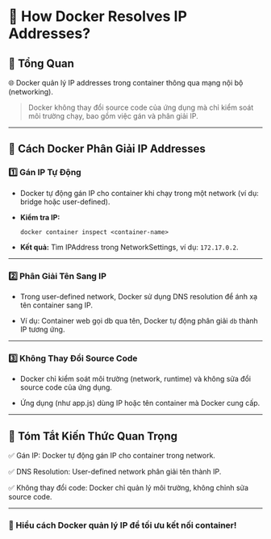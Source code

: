 # 📝 How Docker Resolves IP Addresses?

## 📌 Tổng Quan

🌐 Docker quản lý IP addresses trong container thông qua mạng nội bộ (networking).  

> Docker không thay đổi source code của ứng dụng mà chỉ kiểm soát môi trường chạy, bao gồm việc gán và phân giải IP.

---

## 🚀 Cách Docker Phân Giải IP Addresses

### 1️⃣ Gán IP Tự Động

- Docker tự động gán IP cho container khi chạy trong một network (ví dụ: bridge hoặc user-defined).

- **Kiểm tra IP:**
  ```
  docker container inspect <container-name>
  ```

- **Kết quả:** Tìm IPAddress trong NetworkSettings, ví dụ: `172.17.0.2`.

---

### 2️⃣ Phân Giải Tên Sang IP

- Trong user-defined network, Docker sử dụng DNS resolution để ánh xạ tên container sang IP.

- Ví dụ: Container web gọi db qua tên, Docker tự động phân giải `db` thành IP tương ứng.

---

### 3️⃣ Không Thay Đổi Source Code

- Docker chỉ kiểm soát môi trường (network, runtime) và không sửa đổi source code của ứng dụng.

- Ứng dụng (như app.js) dùng IP hoặc tên container mà Docker cung cấp.

---

## 📌 Tóm Tắt Kiến Thức Quan Trọng

✅ Gán IP: Docker tự động gán IP cho container trong network.

✅ DNS Resolution: User-defined network phân giải tên thành IP.

✅ Không thay đổi code: Docker chỉ quản lý môi trường, không chỉnh sửa source code.

---

### 🚀 Hiểu cách Docker quản lý IP để tối ưu kết nối container!